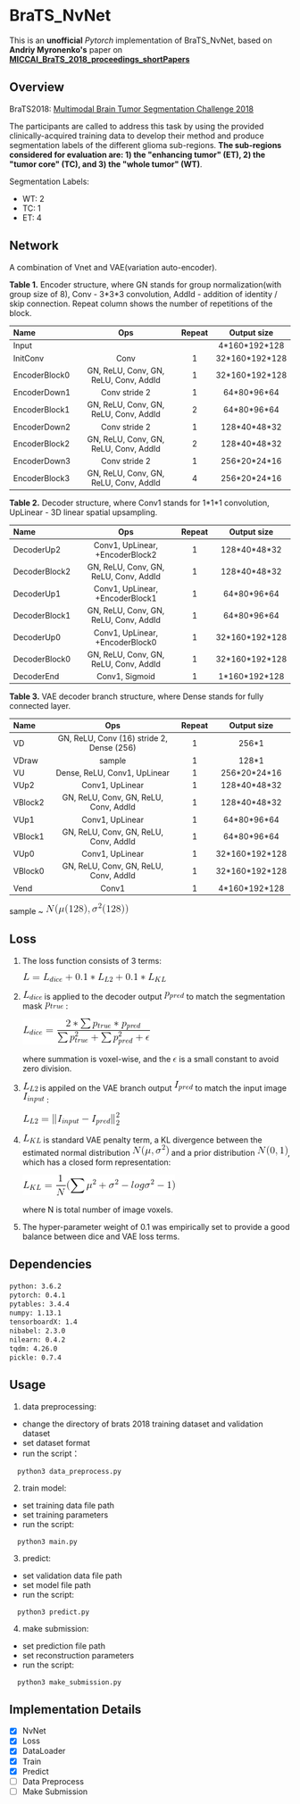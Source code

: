 # BraTS_NvNet

This is an **unofficial** *Pytorch* implementation of BraTS_NvNet, based on **Andriy Myronenko's** paper on [**MICCAI_BraTS_2018_proceedings_shortPapers**](https://www.cbica.upenn.edu/sbia/Spyridon.Bakas/MICCAI_BraTS/MICCAI_BraTS_2018_proceedings_shortPapers.pdf)

## Overview

BraTS2018: [Multimodal Brain Tumor Segmentation Challenge 2018](https://www.med.upenn.edu/sbia/brats2018.html)

The participants are called to address this task by using the provided clinically-acquired training data to develop their method and produce segmentation labels of the different glioma sub-regions. **The sub-regions considered for evaluation are: 1) the "enhancing tumor" (ET), 2) the "tumor core" (TC), and 3) the "whole tumor" (WT)**.

Segmentation Labels:
  - WT: 2
  - TC: 1 
  - ET: 4
## Network

A combination of Vnet and VAE(variation auto-encoder).

  **Table 1.** Encoder structure, where GN stands for group normalization(with group size of 8), Conv - 3\*3\*3 convolution, AddId - addition of identity / skip connection. Repeat column shows the number of repetitions of the block.

  | Name | Ops | Repeat | Output size|
  | :---- | :----------------: | :--: | :--------: |
  | Input | | | 4\*160\*192\*128 |    
  | InitConv | Conv | 1 | 32\*160\*192\*128 |
  | EncoderBlock0 | GN, ReLU, Conv, GN, ReLU, Conv, AddId | 1 | 32\*160\*192\*128 |
  | EncoderDown1 | Conv stride 2 | 1 | 64\*80\*96\*64 |
  | EncoderBlock1 | GN, ReLU, Conv, GN, ReLU, Conv, AddId | 2 | 64\*80\*96\*64 |
  | EncoderDown2 | Conv stride 2 | 1 | 128\*40\*48\*32 |
  | EncoderBlock2 | GN, ReLU, Conv, GN, ReLU, Conv, AddId | 2 | 128\*40\*48\*32 |
  | EncoderDown3 | Conv stride 2 | 1 | 256\*20\*24\*16 |
  | EncoderBlock3 | GN, ReLU, Conv, GN, ReLU, Conv, AddId | 4 | 256\*20\*24\*16 |


  **Table 2.** Decoder structure, where Conv1 stands for 1\*1\*1 convolution, UpLinear - 3D linear spatial upsampling. 

  | Name | Ops | Repeat | Output size|
  | :---- | :----------------: | :--: | :--------: |
  | DecoderUp2 | Conv1, UpLinear, +EncoderBlock2 | 1 | 128\*40\*48\*32 |    
  | DecoderBlock2 | GN, ReLU, Conv, GN, ReLU, Conv, AddId | 1 | 128\*40\*48\*32 |
  | DecoderUp1 | Conv1, UpLinear, +EncoderBlock1 | 1 | 64\*80\*96\*64 |    
  | DecoderBlock1 | GN, ReLU, Conv, GN, ReLU, Conv, AddId | 1 | 64\*80\*96\*64 |
  | DecoderUp0 | Conv1, UpLinear, +EncoderBlock0 | 1 | 32\*160\*192\*128 |    
  | DecoderBlock0 | GN, ReLU, Conv, GN, ReLU, Conv, AddId | 1 | 32\*160\*192\*128 |
  | DecoderEnd | Conv1, Sigmoid | 1 | 1\*160\*192\*128 |


  **Table 3.** VAE decoder branch structure, where Dense stands for fully connected layer. 

  | Name | Ops | Repeat | Output size|
  | :---- | :----------------: | :--: | :--------: |
  | VD | GN, ReLU, Conv (16) stride 2, Dense (256) | 1 | 256\*1|
  | VDraw | sample | 1 | 128\*1|
  | VU | Dense, ReLU, Conv1, UpLinear | 1 | 256\*20\*24\*16 |
  | VUp2 | Conv1, UpLinear | 1 | 128\*40\*48\*32 |    
  | VBlock2 | GN, ReLU, Conv, GN, ReLU, Conv, AddId | 1 | 128\*40\*48\*32 |
  | VUp1 | Conv1, UpLinear | 1 | 64\*80\*96\*64 |    
  | VBlock1 | GN, ReLU, Conv, GN, ReLU, Conv, AddId | 1 | 64\*80\*96\*64 |
  | VUp0 | Conv1, UpLinear | 1 | 32\*160\*192\*128 |    
  | VBlock0 | GN, ReLU, Conv, GN, ReLU, Conv, AddId | 1 | 32\*160\*192\*128 |
  | Vend | Conv1 | 1 | 4\*160\*192\*128 |

sample ~ ![sample](./doc/sample_N.gif)

## Loss

1. The loss function consists of 3 terms:

      ![loss](./doc/combined_Loss.gif)
  
  
2. ![L_dice](./doc/L_dice.gif) is applied to the decoder output ![p_pred](./doc/p_pred.gif) to match the segmentation mask ![p_true](./doc/p_true.gif) :

      ![soft_dice_loss](./doc/soft_dice_Loss.gif)
  
    where summation is voxel-wise, and the ![epsilon](./doc/epsilon.gif) is a small constant to avoid zero division.
  
3. ![L2](./doc/L2.gif) is appiled on the VAE branch output ![I_pred](./doc/I_pred.gif) to match the input image ![I_input](./doc/I_input.gif) :

    ![l2_loss](./doc/L2_Loss.gif)
  
4. ![L_KL](./doc/L_KL.gif) is standard VAE penalty term, a KL divergence between the estimated normal distribution ![est_norm](./doc/est_norm.gif) and a prior distribution ![pri_norm](./doc/pri_norm.gif), which has a closed form representation:

    ![KL_Loss](./doc/KL_Loss.gif)
  
    where N is total number of image voxels.
 
5. The hyper-parameter weight of 0.1 was empirically set to provide a good balance between dice and VAE loss terms.

## Dependencies

```
python: 3.6.2
pytorch: 0.4.1
pytables: 3.4.4
numpy: 1.13.1
tensorboardX: 1.4
nibabel: 2.3.0
nilearn: 0.4.2
tqdm: 4.26.0
pickle: 0.7.4

```
## Usage

1. data preprocessing: 
  - change the directory of brats 2018 training dataset and validation dataset
  - set dataset format
  - run the script：
  ```
    python3 data_preprocess.py
  ```
2. train model: 
 - set training data file path
 - set training parameters
 - run the script:
  ```
    python3 main.py
  ```
3. predict:
  - set validation data file path
  - set model file path
  - run the script:
  ```
    python3 predict.py
  ```
4. make submission:
  - set prediction file path
  - set reconstruction parameters
  - run the script:
  ```
    python3 make_submission.py
  ```

## Implementation Details

- [x] NvNet 
- [x] Loss
- [x] DataLoader
- [x] Train
- [x] Predict
- [ ] Data Preprocess
- [ ] Make Submission

